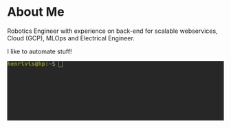 # About Me

Robotics Engineer with experience on back-end for scalable webservices, Cloud (GCP), MLOps and Electrical Engineer.

I like to automate stuff!

![hello-there](https://github.com/hpoleselo/hpoleselo/blob/main/output.gif)
